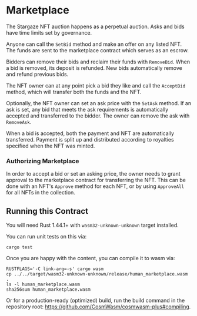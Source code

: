 # Marketplace

The Stargaze NFT auction happens as a perpetual auction. Asks and bids have time limits set by governance.

Anyone can call the `SetBid` method and make an offer on any listed NFT. The funds are sent to the marketplace contract which serves as an escrow.

Bidders can remove their bids and reclaim their funds with `RemoveBid`. When a bid is removed, its deposit is refunded. New bids automatically remove and refund previous bids.

The NFT owner can at any point pick a bid they like and call the `AcceptBid` method, which will transfer both the funds and the NFT.

Optionally, the NFT owner can set an ask price with the `SetAsk` method. If an ask is set, any bid that meets the ask requirements is automatically accepted and transferred to the bidder. The owner can remove the ask with `RemoveAsk`.

When a bid is accepted, both the payment and NFT are automatically transferred. Payment is split up and distributed according to royalties specified when the NFT was minted.

### Authorizing Marketplace

In order to accept a bid or set an asking price, the owner needs to grant approval to the marketplace contract for transferring the NFT. This can be done with an NFT's `Approve` method for each NFT, or by using `ApproveAll` for all NFTs in the collection.

## Running this Contract

You will need Rust 1.44.1+ with `wasm32-unknown-unknown` target installed.

You can run unit tests on this via:

`cargo test`

Once you are happy with the content, you can compile it to wasm via:

```
RUSTFLAGS='-C link-arg=-s' cargo wasm
cp ../../target/wasm32-unknown-unknown/release/human_marketplace.wasm .
ls -l human_marketplace.wasm
sha256sum human_marketplace.wasm
```

Or for a production-ready (optimized) build, run the build command in the repository root: https://github.com/CosmWasm/cosmwasm-plus#compiling.
